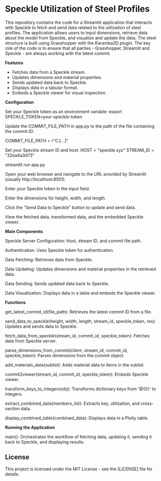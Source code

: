 # Speckle Utilization of Steel Profiles

This repository contains the code for a Streamlit application that interacts with Speckle to fetch and send data related to the utilization of steel profiles. The application allows users to input dimensions, retrieve data about the model from Speckle, and visualize and update the data. 
The steel structure is built using Grasshopper with the Karamba3D plugin. The key role of the code is to ensure that all parties - Grasshopper, Streamlit and Speckle - are always working with the latest commit. 

**Features**

- Fetches data from a Speckle stream.
- Updates dimensions and material properties.
- Sends updated data back to Speckle.
- Displays data in a tabular format.
- Embeds a Speckle viewer for visual inspection.


**Configuration**

Set your Speckle token as an environment variable:
export SPECKLE_TOKEN=your-speckle-token

Update the COMMIT_FILE_PATH in app.py to the path of the file containing the commit ID:


COMMIT_FILE_PATH = r"C:\[...]"

Set your Speckle stream ID and host:
HOST = "speckle.xyz"
STREAM_ID = "32ea4a3d73"


streamlit run app.py

Open your web browser and navigate to the URL provided by Streamlit (usually http://localhost:8501).

Enter your Speckle token in the input field.

Enter the dimensions for height, width, and length.

Click the "Send Data to Speckle" button to update and send data.

View the fetched data, transformed data, and the embedded Speckle viewer.


**Main Components**

Speckle Server Configuration: Host, stream ID, and commit file path.

Authentication: Uses Speckle token for authentication.

Data Fetching: Retrieves data from Speckle.

Data Updating: Updates dimensions and material properties in the retrieved data.

Data Sending: Sends updated data back to Speckle.

Data Visualization: Displays data in a table and embeds the Speckle viewer.


**Functions**

get_latest_commit_id(file_path): Retrieves the latest commit ID from a file.

send_data_to_speckle(height, width, length, stream_id, speckle_token, res): Updates and sends data to Speckle.

fetch_data_from_speckle(stream_id, commit_id, speckle_token): Fetches data from Speckle server.

parse_dimensions_from_commit(client, stream_id, commit_id, speckle_token): Parses dimensions from the commit object.

add_materials_data(sublist): Adds material data to items in the sublist.

commit2viewer(stream_id, commit_id, speckle_token): Embeds Speckle viewer.

transform_keys_to_integers(obj): Transforms dictionary keys from '@{0}' to integers.

extract_combined_data(members_list): Extracts key, utilization, and cross-section data.

display_combined_table(combined_data): Displays data in a Plotly table.


**Running the Application**

main(): Orchestrates the workflow of fetching data, updating it, sending it back to Speckle, and displaying results.


## License

This project is licensed under the MIT License - see the [LICENSE] file for details.

